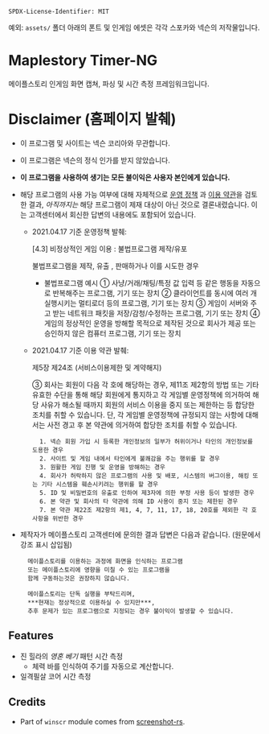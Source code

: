 ```
SPDX-License-Identifier: MIT
```

예외: `assets/` 폴더 아래의 폰트 및 인게임 에셋은 각각 스포카와 넥슨의 저작물입니다.

# Maplestory Timer-NG

메이플스토리 인게임 화면 캡쳐, 파싱 및 시간 측정 프레임워크입니다.

# Disclaimer (홈페이지 발췌)

- 이 프로그램 및 사이트는 넥슨 코리아와 무관합니다.
- 이 프로그램은 넥슨의 정식 인가를 받지 않았습니다.
- **이 프로그램을 사용하여 생기는 모든 불이익은 사용자 본인에게 있습니다.**
- 해당 프로그램의 사용 가능 여부에 대해 자체적으로 [운영 정책](https://maplestory.nexon.com/Common/Footer/OperationPolicy)
과 [이용 약관](https://member.nexon.com/policy/stipulation.aspx)을 검토한 결과, _아직까지는_ 해당 프로그램이 제재 대상이 아닌
것으로 결론내렸습니다. 이는 고객센터에서 회신한 답변의 내용에도 포함되어 있습니다.
    - 2021.04.17 기준 운영정책 발췌:

        [4.3] 비정상적인 게임 이용 : 불법프로그램 제작/유포
        
        불법프로그램을 제작, 유출 , 판매하거나 이를 시도한 경우
        
        * 불법프로그램 예시
            ① 사냥/거래/채팅/특정 값 입력 등 같은 행동을 자동으로 반복해주는 프로그램, 기기 또는 장치
            ② 클라이언트를 동시에 여러 개 실행시키는 멀티로더 등의 프로그램, 기기 또는 장치
            ③ 게임이 서버와 주고 받는 네트워크 패킷을 저장/감청/수정하는 프로그램, 기기 또는 장치
            ④ 게임의 정상적인 운영을 방해할 목적으로 제작된 것으로 회사가 제공 또는 승인하지 않은 컴퓨터 프로그램, 기기 또는 장치 
    - 2021.04.17 기준 이용 약관 발췌:

        제5장 제24조 (서비스이용제한 및 계약해지)
        
        ③ 회사는 회원이 다음 각 호에 해당하는 경우, 제11조 제2항의 방법 또는 기타 유효한 수단을 통해 해당 회원에게 통지하고 각 게임별 운영정책에 의거하여 해당 사유가 해소될 때까지 회원의 서비스 이용을 중지 또는 제한하는 등 합당한 조치를 취할 수 있습니다. 단, 각 게임별 운영정책에 규정되지 않는 사항에 대해서는 사전 경고 후 본 약관에 의거하여 합당한 조치를 취할 수 있습니다.
        
            1. 넥슨 회원 가입 시 등록한 개인정보의 일부가 허위이거나 타인의 개인정보를 도용한 경우
            2. 사이트 및 게임 내에서 타인에게 불쾌감을 주는 행위를 할 경우
            3. 원활한 게임 진행 및 운영을 방해하는 경우
            4. 회사가 허락하지 않은 프로그램의 사용 및 배포, 시스템의 버그이용, 해킹 또는 기타 시스템을 훼손시키려는 행위를 할 경우
            5. ID 및 비밀번호의 유출로 인하여 제3자에 의한 부정 사용 등이 발생한 경우
            6. 본 약관 및 회사의 타 약관에 의해 ID 사용이 중지 또는 제한된 경우
            7. 본 약관 제22조 제2항의 제1, 4, 7, 11, 17, 18, 20호를 제외한 각 호 사항을 위반한 경우
- 제작자가 메이플스토리 고객센터에 문의한 결과 답변은 다음과 같습니다. (원문에서 강조 표시 삽입됨)

        메이플스토리를 이용하는 과정에 화면을 인식하는 프로그램 
        또는 메이플스토리에 영향을 미칠 수 있는 프로그램을 
        함께 구동하는것은 권장하지 않습니다. 
        
        메이플스토리는 단독 실행을 부탁드리며, 
        ***현재는 정상적으로 이용하실 수 있지만***, 
        추후 문제가 있는 프로그램으로 지정되는 경우 불이익이 발생할 수 있습니다.

## Features

- 진 힐라의 *영혼 베기* 패턴 시간 측정
  - 체력 바를 인식하여 주기를 자동으로 계산합니다.
- 일격필살 코어 시간 측정

## Credits

- Part of `winscr` module comes from [screenshot-rs](https://github.com/robmikh/screenshot-rs).